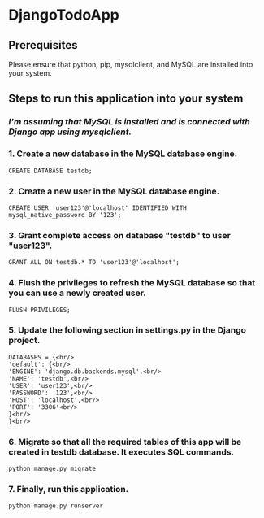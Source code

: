 # DjangoTodoApp

## Prerequisites
 Please ensure that python, pip, mysqlclient, and MySQL are installed into your system.

## Steps to run this application into your system

### <em>I'm assuming that MySQL is installed and is connected with Django app using mysqlclient.</em>

### 1. Create a new database in the MySQL database engine.
```
CREATE DATABASE testdb;
```

### 2. Create a new user in the MySQL database engine.
```
CREATE USER 'user123'@'localhost' IDENTIFIED WITH mysql_native_password BY '123';
```

### 3. Grant complete access on database "testdb" to user "user123".
```
GRANT ALL ON testdb.* TO 'user123'@'localhost';
```

### 4. Flush the privileges to refresh the MySQL database so that you can use a newly created user.
```
FLUSH PRIVILEGES;
```

### 5. Update the following section in settings.py in the Django project.
```
DATABASES = {<br/>
'default': {<br/>
'ENGINE': 'django.db.backends.mysql',<br/>
'NAME': 'testdb',<br/>
'USER': 'user123',<br/>
'PASSWORD': '123',<br/>
'HOST': 'localhost',<br/>
'PORT': '3306'<br/>
}<br/>
}<br/>
```
### 6. Migrate so that all the required tables of this app will be created in testdb database. It executes SQL commands.
```
python manage.py migrate
```

### 7. Finally, run this application.
```
python manage.py runserver
```
